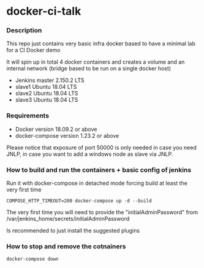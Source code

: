 # docker-ci-talk

### Description

This repo just contains very basic infra docker based to have a minimal lab for a CI Docker demo 

It will spin up in total 4 docker containers and creates a volume and an internal network (bridge based to be run on a single docker host) 

* Jenkins master 2.150.2 LTS
* slave1 Ubuntu 18.04 LTS 
* slave2 Ubuntu 18.04 LTS
* slave3 Ubuntu 18.04 LTS

### Requirements

* Docker version 18.09.2 or above
* docker-compose version 1.23.2 or above

Please notice that exposure of port 50000 is only needed in case you need JNLP, in case you want to add a windows node as slave via JNLP.

### How to build and run the containers + basic config of jenkins

Run it with docker-compose in detached mode forcing build at least the very first time
```
COMPOSE_HTTP_TIMEOUT=200 docker-compose up -d --build
```

The very first time you will need to provide the "initialAdminPassword" from /var/jenkins_home/secrets/initialAdminPassword

Is recommended to just install the suggested plugins

### How to stop and remove the cotnainers
```
docker-compose down
```

